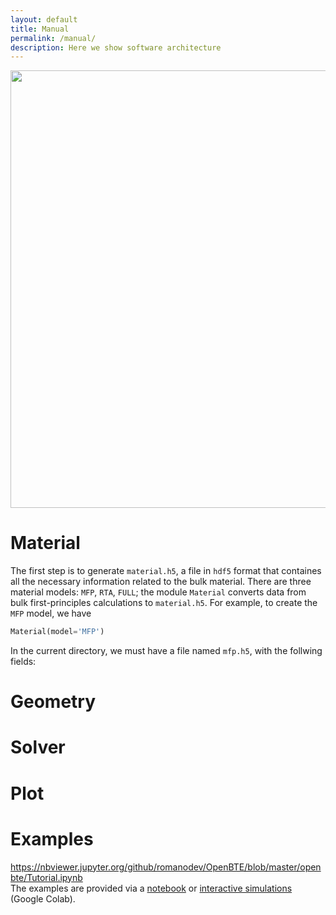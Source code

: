 ```yaml
---
layout: default
title: Manual
permalink: /manual/
description: Here we show software architecture
---
```


<p align="center">
<img  align="center" width="700" src="https://docs.google.com/drawings/d/e/2PACX-1vRqrihU3IHGVNRaNN7sc2r5CMphXVz6iT8jesHsX0blyj7GPh5KyiUiOFw8WMH9bHHNZYMzBTIgLPNo/pub?w=800&h=500">
</p>

# Material

The first step is to generate `material.h5`, a file in `hdf5` format that containes all the necessary information related to the bulk material. There are three material models: `MFP`, `RTA`, `FULL`; the module `Material` converts data from bulk first-principles calculations to `material.h5`. For example, to create the `MFP` model, we have

```python
Material(model='MFP')
```

In the current directory, we must have a file named `mfp.h5`, with the follwing fields:

# Geometry
# Solver
# Plot
# Examples
https://nbviewer.jupyter.org/github/romanodev/OpenBTE/blob/master/openbte/Tutorial.ipynb  
The examples are provided via a [notebook](https://nbviewer.jupyter.org/github/romanodev/OpenBTE/blob/master/openbte/Tutorial.ipynb ) or [interactive simulations](https://colab.research.google.com/drive/1eAfX3PgyO7TyGWPee8HRx5ZbQ7tZfLDr) (Google Colab).
 



